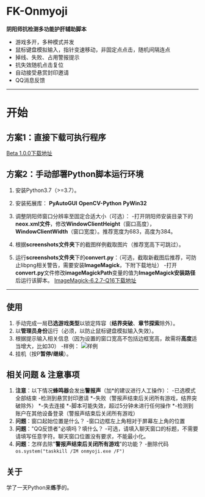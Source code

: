 # FK-Onmyoji
**阴阳师抗检测多功能护肝辅助脚本**

 - 游戏多开，多种模式并发
 - 鼠标键盘模拟输入，指针变速移动，非固定点点击，随机间隔连点
 - 掉线、失败、占用警报提示
 - 抗失效随机点击复位
 - 自动接受悬赏封印邀请
 - QQ消息反馈

 
----------


# 开始

## 方案1：直接下载可执行程序 ##
 [Beta 1.0.0下载地址][1]

## 方案2：手动部署Python脚本运行环境 ##

 1. 安装Python3.7（>=3.7）。

 2. 安装拓展库：
    **PyAutoGUI**
    **OpenCV-Python**
    **PyWin32**

 3. 调整阴阳师窗口分辨率至固定合适大小（可选）：
    -打开阴阳师安装目录下的**neox.xml文件**，修改**WindowClientHeight**（窗口高度），**WindowClientWidth**（窗口宽度）。推荐宽度为683，高度为384。

 4. 根据**screenshots文件夹**下的截图样例截取图片（推荐宽高下可跳过）。

 5. 运行**screenshots文件夹**下的**convert.py**：（可选，截取新截图后推荐，可防止libpng相关警告，需要安装**ImageMagick**，下附下载地址）
    -打开**convert.py**文件修改**imageMagickPath**变量的值为**ImageMagick安装路径**后运行该脚本。
 [ImageMagick-6.2.7-Q16下载地址][2]

 
----------


## 使用 ##
 1. 手动完成一局**已选游戏类型**以锁定阵容（**结界突破**、**章节探索**除外）。
 2. 以**管理员身份**运行（必须，以防止鼠标键盘模拟输入失效）。
 3. 根据提示输入相关信息（因为设置的窗口宽高不包括边框宽高，故需将**高度**适当增大，比如30）
	-样例：
![样例][3]
 4. 挂机（按P**暂停/继续**）。

## 相关问题 & 注意事项 ##
 1. **注意**：以下情况**蜂鸣器**会发出**警报声**（加*的建议进行人工操作）：
    -已选模式全部结束
    -检测到悬赏封印邀请
    *-失败（警报声结束后关闭所有游戏，结界突破除外）
    *-失去连接
    *-脚本可能失效，超过5分钟未进行任何操作
    *-检测到账户在其他设备登录（警报声结束后关闭所有游戏）
 2. **问题**：窗口起始位置是什么？
    -窗口边框左上角相对于屏幕左上角的位置
 3. **问题**："QQ反馈者"必填吗？填什么？
    -可选，请填入聊天窗口的标题，不需要请填写任意字符。聊天窗口位置没有要求，不能最小化。
 4. **问题**：怎样去除"**警报声结束后关闭所有游戏**"的功能？
    -删除代码`os.system("taskkill /IM onmyoji.exe /F")`
## 关于 ##
学了一天Python来**练手**的。


  [1]: https://t00y.com/file/15016760-403156759
  [2]: https://t00y.com/file/15016760-403129810
  [3]: https://github.com/BluePlumStudio/FK-Onmyoji/blob/master/sample.png